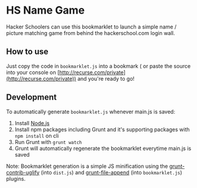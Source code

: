 # HS Name Game

Hacker Schoolers can use this bookmarklet to launch a simple name / picture matching game from behind the hackerschool.com login wall.  

## How to use 

Just copy the code in `bookmarklet.js` into a bookmark ( or paste the source into your console on [http://recurse.com/private](http://recurse.com/private)) and you're ready to go!

## Development

To automatically generate `bookmarklet.js` whenever main.js is saved:

1. Install [Node.js](https://nodejs.org/)
2. Install npm packages including Grunt and it's supporting packages with `npm install` on cli
3. Run Grunt with `grunt watch`
4. Grunt will automatically regenerate the bookmarklet everytime main.js is saved

Note: Bookmarklet generation is a simple JS minification using the [grunt-contrib-uglify](https://github.com/gruntjs/grunt-contrib-uglify) (into `dist.js`) and [grunt-file-append](https://www.npmjs.com/package/grunt-file-append) (into `bookmarklet.js`) plugins.